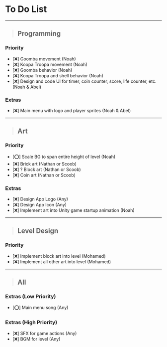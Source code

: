 # To Do List

***

> ## Programming

### Priority

- [❌️] Goomba movement (Noah)
- [❌️] Koopa Troopa movement (Noah)
- [❌️] Goomba behavior (Noah)
- [❌️] Koopa Troopa and shell behavior (Noah)
- [❌️] Design and code UI for timer, coin counter, score, life counter, etc. (Noah & Abel)

### Extras

- [❌️] Main menu with logo and player sprites (Noah & Abel)

***

> ## Art

### Priority

- [⭕️] Scale BG to span entire height of level (Noah)
- [❌️] Brick art (Nathan or Scoob)
- [❌️] ? Block art (Nathan or Scoob)
- [❌️] Coin art (Nathan or Scoob)

### Extras

- [❌️] Design App Logo (Any)
- [❌️] Design App Icon (Any)
- [❌️] Implement art into Unity game startup animation (Noah)

***

> ## Level Design

### Priority

- [❌️] Implement block art into level (Mohamed)
- [❌️] Implement all other art into level (Mohamed)

***

> ## All

### Extras (Low Priority)

- [️⭕️] Main menu song (Any)

### Extras (High Priority)

- [❌️] SFX for game actions (Any)
- [❌️] BGM for level (Any)